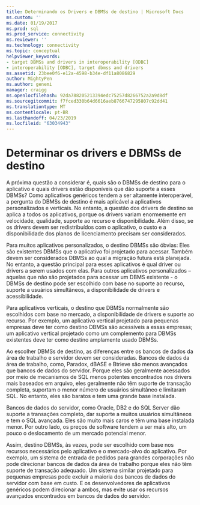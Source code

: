 ```yaml
---
title: Determinando os Drivers e DBMSs de destino | Microsoft Docs
ms.custom: ''
ms.date: 01/19/2017
ms.prod: sql
ms.prod_service: connectivity
ms.reviewer: ''
ms.technology: connectivity
ms.topic: conceptual
helpviewer_keywords:
- target DBMSs and drivers in interoperability [ODBC]
- interoperability [ODBC], target dbmss and drivers
ms.assetid: 23bee0f6-e12a-4598-b34e-df11a8086829
author: MightyPen
ms.author: genemi
manager: craigg
ms.openlocfilehash: 92da788205213394edc75257d8266752a2a9d8df
ms.sourcegitcommit: f7fced330b64d6616aeb8766747295807c92dd41
ms.translationtype: MT
ms.contentlocale: pt-BR
ms.lasthandoff: 04/23/2019
ms.locfileid: "63034943"
---
```

# <a name="determining-the-target-dbmss-and-drivers"></a>Determinar os drivers e DBMSs de destino
A próxima questão a considerar é, quais são o DBMSs de destino para o aplicativo e quais drivers estão disponíveis que dão suporte a esses DBMSs? Como aplicativos genéricos tendem a ser altamente interoperável, a pergunta do DBMSs de destino é mais aplicável a aplicativos personalizados e verticais. No entanto, a questão dos drivers de destino se aplica a todos os aplicativos, porque os drivers variam enormemente em velocidade, qualidade, suporte ao recurso e disponibilidade. Além disso, se os drivers devem ser redistribuídos com o aplicativo, o custo e a disponibilidade dos planos de licenciamento precisam ser considerados.  
  
 Para muitos aplicativos personalizados, o destino DBMSs são óbvias: Eles são existentes DBMSs que o aplicativo foi projetado para acessar. Também devem ser considerados DBMSs ao qual a migração futura está planejada. No entanto, a questão principal para esses aplicativos é qual driver ou drivers a serem usados com elas. Para outros aplicativos personalizados – aquelas que não são projetados para acessar um DBMS existente - o DBMSs de destino pode ser escolhido com base no suporte ao recurso, suporte a usuários simultâneos, a disponibilidade de drivers e acessibilidade.  
  
 Para aplicativos verticais, o destino que DBMSs normalmente são escolhidos com base no mercado, a disponibilidade de drivers e suporte ao recurso. Por exemplo, um aplicativo vertical projetado para pequenas empresas deve ter como destino DBMSs são acessíveis a essas empresas; um aplicativo vertical projetado como um complemento para DBMSs existentes deve ter como destino amplamente usado DBMSs.  
  
 Ao escolher DBMSs de destino, as diferenças entre os bancos de dados da área de trabalho e servidor devem ser consideradas. Bancos de dados da área de trabalho, como, Paradox, dBASE e Btrieve são menos avançados que bancos de dados do servidor. Porque eles são geralmente acessados por meio de mecanismos de SQL menos potentes encontrados nos drivers mais baseados em arquivo, eles geralmente não têm suporte de transação completa, suportam o menor número de usuários simultâneo e limitaram SQL. No entanto, eles são baratos e tem uma grande base instalada.  
  
 Bancos de dados do servidor, como Oracle, DB2 e do SQL Server dão suporte a transações completo, dar suporte a muitos usuários simultâneos e tem o SQL avançada. Eles são muito mais caros e têm uma base instalada menor. Por outro lado, os preços de software tendem a ser mais alto, um pouco o deslocamento de um mercado potencial menor.  
  
 Assim, destino DBMSs, às vezes, pode ser escolhido com base nos recursos necessários pelo aplicativo e o mercado-alvo do aplicativo. Por exemplo, um sistema de entrada de pedidos para grandes corporações não pode direcionar bancos de dados da área de trabalho porque eles não têm suporte de transação adequado. Um sistema similar projetado para pequenas empresas pode excluir a maioria dos bancos de dados do servidor com base em custo. E os desenvolvedores de aplicativos genéricos podem direcionar a ambos, mas evite usar os recursos avançados encontrados em bancos de dados do servidor.
